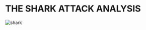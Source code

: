 # THE SHARK ATTACK ANALYSIS


![shark](https://github.com/LeoBulcsu/data-cleaning-sharkattack/assets/136447924/f7c7ca5f-02d8-4497-8fdb-7999bdc68972)
